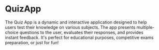 # QuizApp
The Quiz App is a dynamic and interactive application designed to help users test their knowledge on various subjects. The app presents multiple-choice questions to the user, evaluates their responses, and provides instant feedback. It's perfect for educational purposes, competitive exams preparation, or just for fun!
